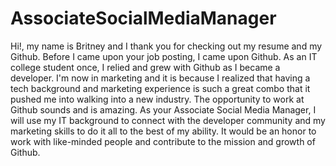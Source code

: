 # AssociateSocialMediaManager

Hi!, my name is Britney and I thank you for checking out my resume and my Github. Before I came upon your job posting, I came upon Github. As an IT college student once, I relied and grew with Github as I became a developer. I'm now in marketing and it is because I realized that having a tech background and marketing experience is such a great combo that it pushed me into walking into a new industry. The opportunity to work at Github sounds and is amazing. As your Associate Social Media Manager, I will use my IT background to connect with the developer community and my marketing skills to do it all to the best of my ability. It would be an honor to work with like-minded people and contribute to the mission and growth of Github.
